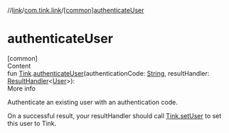 //[link](../index.md)/[com.tink.link](index.md)/[[common]authenticateUser]([common]authenticate-user.md)



# authenticateUser  
[common]  
Content  
fun [Tink](../com.tink.core/[common]-tink/index.md).[authenticateUser]([common]authenticate-user.md)(authenticationCode: [String](https://kotlinlang.org/api/latest/jvm/stdlib/kotlin/-string/index.html), resultHandler: [ResultHandler](../com.tink.service.handler/[common]-result-handler/index.md)<[User](../com.tink.model.user/[common]-user/index.md)>): <ERROR CLASS>  
More info  


Authenticate an existing user with an authentication code.



On a successful result, your resultHandler should call [Tink.setUser](../com.tink.core/[common]-tink/set-user.md) to set this user to Tink.

  



